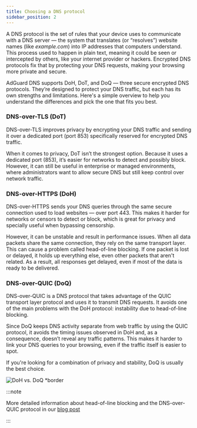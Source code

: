 ```yaml
---
title: Choosing a DNS protocol
sidebar_position: 2
---
```


A DNS protocol is the set of rules that your device uses to communicate with a DNS server — the system that translates (or “resolves”) website names (like *example.com*) into IP addresses that computers understand. This process used to happen in plain text, meaning it could be seen or intercepted by others, like your internet provider or hackers. Encrypted DNS protocols fix that by protecting your DNS requests, making your browsing more private and secure.

AdGuard DNS supports DoH, DoT, and DoQ — three secure encrypted DNS protocols. They’re designed to protect your DNS traffic, but each has its own strengths and limitations. Here's a simple overview to help you understand the differences and pick the one that fits you best.

### DNS-over-TLS (DoT)

DNS-over-TLS improves privacy by encrypting your DNS traffic and sending it over a dedicated port (port 853) specifically reserved for encrypted DNS traffic.

When it comes to privacy, DoT isn’t the strongest option. Because it uses a dedicated port (853), it’s easier for networks to detect and possibly block. However, it can still be useful in enterprise or managed environments, where administrators want to allow secure DNS but still keep control over network traffic.

### DNS-over-HTTPS (DoH)

DNS-over-HTTPS sends your DNS queries through the same secure connection used to load websites — over port 443. This makes it harder for networks or censors to detect or block, which is great for privacy and specially useful when bypassing censorship.

However, it can be unstable and result in performance issues. When all data packets share the same connection, they rely on the same transport layer. This can cause a problem called head-of-line blocking. If one packet is lost or delayed, it holds up everything else, even other packets that aren't related. As a result, all responses get delayed, even if most of the data is ready to be delivered.

### DNS-over-QUIC (DoQ)

DNS-over-QUIC is a DNS protocol that takes advantage of the QUIC transport layer protocol and uses it to transmit DNS requests. It avoids one of the main problems with the DoH protocol: instability due to head-of-line blocking.

Since DoQ keeps DNS activity separate from web traffic by using the QUIC protocol, it avoids the timing issues observed in DoH and, as a consequence, doesn’t reveal any traffic patterns. This makes it harder to link your DNS queries to your browsing, even if the traffic itself is easier to spot.

If you're looking for a combination of privacy and stability, DoQ is usually the best choice.

![DoH vs. DoQ *border](https://cdn.adtidy.org/blog/new/gy178dohdoq.jpg)

:::note

More detailed information about head-of-line blocking and the DNS-over-QUIC protocol in our [blog post](https://adguard-dns.io/en/blog/dns-over-quic.html)

:::
